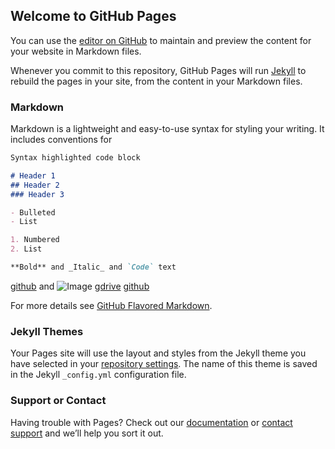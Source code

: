 ## Welcome to GitHub Pages

You can use the [editor on GitHub](https://github.com/AarkenBen/3D-LED-display/edit/master/index.md) to maintain and preview the content for your website in Markdown files.

Whenever you commit to this repository, GitHub Pages will run [Jekyll](https://jekyllrb.com/) to rebuild the pages in your site, from the content in your Markdown files.

### Markdown

Markdown is a lightweight and easy-to-use syntax for styling your writing. It includes conventions for

```markdown
Syntax highlighted code block

# Header 1
## Header 2
### Header 3

- Bulleted
- List

1. Numbered
2. List

**Bold** and _Italic_ and `Code` text


```
[github](https://github.com/AarkenBen/3D-LED-display.git) and ![Image](src)
[gdrive](https://drive.google.com/drive/folders/1opPyBsIggKdWkcSAGUZWy1F-bnmxONfs?usp=sharing)
[github](https://github.com/AarkenBen/3D-LED-display.git) 

For more details see [GitHub Flavored Markdown](https://guides.github.com/features/mastering-markdown/).

### Jekyll Themes

Your Pages site will use the layout and styles from the Jekyll theme you have selected in your [repository settings](https://github.com/AarkenBen/3D-LED-display/settings). The name of this theme is saved in the Jekyll `_config.yml` configuration file.

### Support or Contact

Having trouble with Pages? Check out our [documentation](https://help.github.com/categories/github-pages-basics/) or [contact support](https://github.com/contact) and we’ll help you sort it out.
